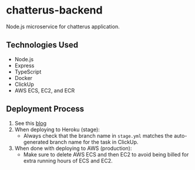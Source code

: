 # chatterus-backend
Node.js microservice for chatterus application.

## Technologies Used
* Node.js
* Express
* TypeScript
* Docker
* ClickUp
* AWS ECS, EC2, and ECR

## Deployment Process
1. See this [blog](https://www.freecodecamp.org/news/how-to-deploy-a-node-js-application-to-amazon-web-services-using-docker-81c2a2d7225b/)
2. When deploying to Heroku (stage):
    * Always check that the branch name in `stage.yml` matches the auto-generated branch name for the task in ClickUp.
3. When done with deploying to AWS (production):
    * Make sure to delete AWS ECS and then EC2 to avoid being billed for extra running hours of ECS and EC2.